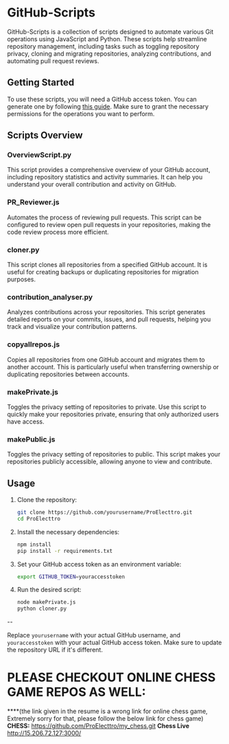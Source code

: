# GitHub-Scripts

GitHub-Scripts is a collection of scripts designed to automate various Git operations using JavaScript and Python. These scripts help streamline repository management, including tasks such as toggling repository privacy, cloning and migrating repositories, analyzing contributions, and automating pull request reviews.

## Getting Started

To use these scripts, you will need a GitHub access token. You can generate one by following [this guide](https://docs.github.com/en/authentication/keeping-your-account-and-data-secure/creating-a-personal-access-token). Make sure to grant the necessary permissions for the operations you want to perform.

## Scripts Overview

### OverviewScript.py
This script provides a comprehensive overview of your GitHub account, including repository statistics and activity summaries. It can help you understand your overall contribution and activity on GitHub.

### PR_Reviewer.js
Automates the process of reviewing pull requests. This script can be configured to review open pull requests in your repositories, making the code review process more efficient.

### cloner.py
This script clones all repositories from a specified GitHub account. It is useful for creating backups or duplicating repositories for migration purposes.

### contribution_analyser.py
Analyzes contributions across your repositories. This script generates detailed reports on your commits, issues, and pull requests, helping you track and visualize your contribution patterns.

### copyallrepos.js
Copies all repositories from one GitHub account and migrates them to another account. This is particularly useful when transferring ownership or duplicating repositories between accounts.

### makePrivate.js
Toggles the privacy setting of repositories to private. Use this script to quickly make your repositories private, ensuring that only authorized users have access.

### makePublic.js
Toggles the privacy setting of repositories to public. This script makes your repositories publicly accessible, allowing anyone to view and contribute.

## Usage

1. Clone the repository:
    ```sh
    git clone https://github.com/yourusername/ProElecttro.git
    cd ProElecttro
    ```

2. Install the necessary dependencies:
    ```sh
    npm install
    pip install -r requirements.txt
    ```

3. Set your GitHub access token as an environment variable:
    ```sh
    export GITHUB_TOKEN=youraccesstoken
    ```

4. Run the desired script:
    ```sh
    node makePrivate.js
    python cloner.py
    ```
--

Replace `yourusername` with your actual GitHub username, and `youraccesstoken` with your actual GitHub access token. Make sure to update the repository URL if it's different.


# PLEASE CHECKOUT ONLINE CHESS GAME REPOS AS WELL: 
****(the link given in the resume is a wrong link for online chess game, Extremely sorry for that, please follow the below link for chess game) 
**CHESS:** https://github.com/ProElecttro/my_chess.git
**Chess Live** http://15.206.72.127:3000/
